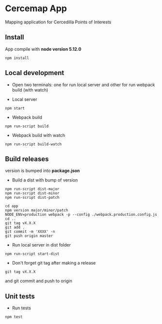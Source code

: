 # Cercemap App
Mapping application for Cercedilla Points of Interests

## Install
App compile with **node version 5.12.0**
```
npm install
```

## Local development
* Open two terminals: one for run local server and other for run webpack build (with watch)

* Local server

```
npm start
```

* Webpack build
```
npm run-script build
```

* Webpack build with watch
```
npm run-script build-watch
```

## Build releases
version is bumped into **package.json**

* Build a dist with bump of version

```
npm run-script dist-major
npm run-script dist-minor
npm run-script dist-patch

cd app
npm version major/minor/patch
NODE_ENV=production webpack -p --config ./webpack.production.config.js
cd ..
git tag vX.X.X
git add .
git commit -m 'XXXX' -n
git push origin master

```
* Run local server in dist folder
```
npm run-script start-dist
```
* Don't forget git tag after making a release
```
git tag vX.X.X
```
and git commit and push to origin



## Unit tests
* Run tests
```
npm test
```
